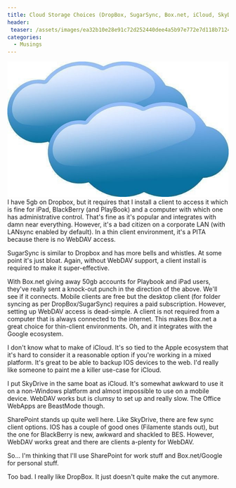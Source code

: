 ```yaml
---
title: Cloud Storage Choices (DropBox, SugarSync, Box.net, iCloud, SkyDrive, SharePoint)
header:
 teaser: /assets/images/ea32b10e28e91c72d252440dee4a5b97e772e7d118b7124691_640_cloud.jpg
categories:
  - Musings
---
```

<img src="/assets/images/ea32b10e28e91c72d252440dee4a5b97e772e7d118b7124691_640_cloud.jpg">I have 5gb on Dropbox, but it requires that I install a client to access it which is fine for iPad, BlackBerry (and PlayBook) and a computer with which one has administrative control. That's fine as it's popular and integrates with damn near everything. However, it's a bad citizen on a corporate LAN (with LANsync enabled by default). In a thin client environment, it's a PITA because there is no WebDAV access.

SugarSync is similar to Dropbox and has more bells and whistles. At some point it's just bloat. Again, without WebDAV support, a client install is required to make it super-effective.

With Box.net giving away 50gb accounts for Playbook and iPad users, they've really sent a knock-out punch in the direction of the above. We'll see if it connects. Mobile clients are free but the desktop client (for folder syncing as per DropBox/SugarSync) requires a paid subscription. However, setting up WebDAV access is dead-simple. A client is not required from a computer that is always connected to the internet. This makes Box.net a great choice for thin-client environments. Oh, and it integrates with the Google ecosystem.

I don't know what to make of iCloud. It's so tied to the Apple ecosystem that it's hard to consider it a reasonable option if you're working in a mixed platform. It's great to be able to backup IOS devices to the web. I'd really like someone to paint me a killer use-case for iCloud.

I put SkyDrive in the same boat as iCloud. It's somewhat awkward to use it on a non-Windows platform and almost impossible to use on a mobile device. WebDAV works but is clumsy to set up and really slow. The Office WebApps are BeastMode though.

SharePoint stands up quite well here. Like SkyDrive, there are few sync client options. IOS has a couple of good ones (Filamente stands out), but the one for BlackBerry is new, awkward and shackled to BES. However, WebDAV works great and there are clients a-plenty for WebDAV.

So... I'm thinking that I'll use SharePoint for work stuff and Box.net/Google for personal stuff.

Too bad. I really like DropBox. It just doesn't quite make the cut anymore.